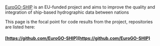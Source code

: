 [EuroGO-SHIP](https://eurogo-ship.eu/) is an EU-funded project and aims to improve the quality and integration of ship-based hydrographic data between nations

This page is the focal point for code results from the project,
repositories are listed here:

#### [https://github.com/EuroGO-SHIP](https://github.com/EuroGO-SHIP)



